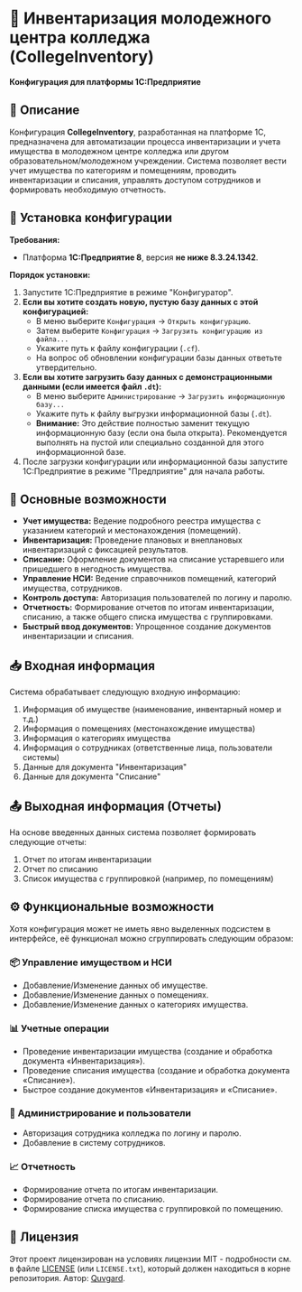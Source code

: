 # 🏢 Инвентаризация молодежного центра колледжа (CollegeInventory)

**Конфигурация для платформы 1С:Предприятие**

## 📄 Описание

Конфигурация **CollegeInventory**, разработанная на платформе 1С, предназначена для автоматизации процесса инвентаризации и учета имущества в молодежном центре колледжа или другом образовательном/молодежном учреждении. Система позволяет вести учет имущества по категориям и помещениям, проводить инвентаризации и списания, управлять доступом сотрудников и формировать необходимую отчетность.

## 🚀 Установка конфигурации

**Требования:**

*   Платформа **1С:Предприятие 8**, версия **не ниже 8.3.24.1342**.

**Порядок установки:**

1.  Запустите 1С:Предприятие в режиме "Конфигуратор".
2.  **Если вы хотите создать новую, пустую базу данных с этой конфигурацией:**
    *   В меню выберите `Конфигурация` -> `Открыть конфигурацию`.
    *   Затем выберите `Конфигурация` -> `Загрузить конфигурацию из файла...`
    *   Укажите путь к файлу конфигурации (`.cf`).
    *   На вопрос об обновлении конфигурации базы данных ответьте утвердительно.
3.  **Если вы хотите загрузить базу данных с демонстрационными данными (если имеется файл `.dt`):**
    *   В меню выберите `Администрирование` -> `Загрузить информационную базу...`
    *   Укажите путь к файлу выгрузки информационной базы (`.dt`).
    *   **Внимание:** Это действие полностью заменит текущую информационную базу (если она была открыта). Рекомендуется выполнять на пустой или специально созданной для этого информационной базе.
4.  После загрузки конфигурации или информационной базы запустите 1С:Предприятие в режиме "Предприятие" для начала работы.

## 🌟 Основные возможности

*   **Учет имущества:** Ведение подробного реестра имущества с указанием категорий и местонахождения (помещений).
*   **Инвентаризация:** Проведение плановых и внеплановых инвентаризаций с фиксацией результатов.
*   **Списание:** Оформление документов на списание устаревшего или пришедшего в негодность имущества.
*   **Управление НСИ:** Ведение справочников помещений, категорий имущества, сотрудников.
*   **Контроль доступа:** Авторизация пользователей по логину и паролю.
*   **Отчетность:** Формирование отчетов по итогам инвентаризации, списанию, а также общего списка имущества с группировками.
*   **Быстрый ввод документов:** Упрощенное создание документов инвентаризации и списания.

## 📥 Входная информация

Система обрабатывает следующую входную информацию:

1.  Информация об имуществе (наименование, инвентарный номер и т.д.)
2.  Информация о помещениях (местонахождение имущества)
3.  Информация о категориях имущества
4.  Информация о сотрудниках (ответственные лица, пользователи системы)
5.  Данные для документа "Инвентаризация"
6.  Данные для документа "Списание"

## 📤 Выходная информация (Отчеты)

На основе введенных данных система позволяет формировать следующие отчеты:

1.  Отчет по итогам инвентаризации
2.  Отчет по списанию
3.  Список имущества с группировкой (например, по помещениям)

## ⚙️ Функциональные возможности

Хотя конфигурация может не иметь явно выделенных подсистем в интерфейсе, её функционал можно сгруппировать следующим образом:

### 📦 **Управление имуществом и НСИ**

*   Добавление/Изменение данных об имуществе.
*   Добавление/Изменение данных о помещениях.
*   Добавление/Изменение данных о категориях имущества.

### 📊 **Учетные операции**

*   Проведение инвентаризации имущества (создание и обработка документа «Инвентаризация»).
*   Проведение списания имущества (создание и обработка документа «Списание»).
*   Быстрое создание документов «Инвентаризация» и «Списание».

### 👤 **Администрирование и пользователи**

*   Авторизация сотрудника колледжа по логину и паролю.
*   Добавление в систему сотрудников.

### 📈 **Отчетность**

*   Формирование отчета по итогам инвентаризации.
*   Формирование отчета по списанию.
*   Формирование списка имущества с группировкой по помещению.

## 📄 Лицензия

Этот проект лицензирован на условиях лицензии MIT - подробности см. в файле [LICENSE](LICENSE) (или `LICENSE.txt`), который должен находиться в корне репозитория. Автор: [Quvgard](https://github.com/Quvgard).
